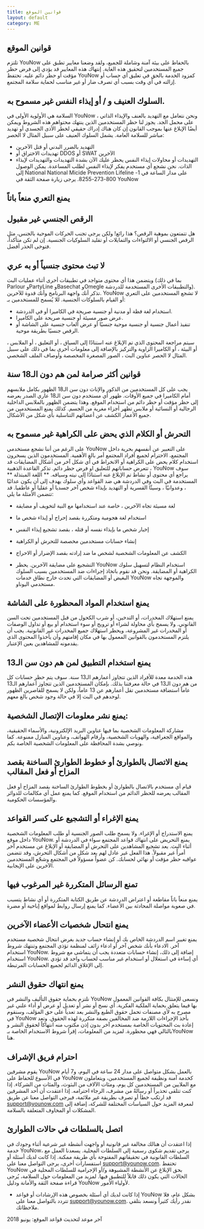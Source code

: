 ```yaml
---
title: قوانين الموقع
layout: default
category: ME
---
```


## قوانين الموقع

تلتزم YouNow بالحفاظ على بيئة آمنة وشاملة للجميع، ولقد وضعنا معايير تطبق على جميع المستخدمين لتحقيق هذه الغاية. إنتهاك هذه المعايير قد يؤدي إلى فرض حظر مؤقت أو حظر دائم عليه. تحتفظ YouNow كمزود الخدمة بالحق في تعليق أي حساب أو إزالته في أي وقت بسبب أي تصرف ضار أو غير مناسب لحماية سلامة المجتمع.

## السلوك العنيف و / أو إيذاء النفس غير مسموح به.
السلامة هي الأولوية الأولى في YouNow ، ونحن نتعامل مع التهديد بالعنف والإيذاء الذاتي على محمل الجد.
يجوز لنا حظر المستخدمين الذين ينتهك محتواهم هذه الشروط ويمكن أيضًا الإبلاغ عنها بموجب القانون
إن كان هناك إدراك حقيقي لخطر الأذى الجسدي أو تهديد مباشر للسلامة العامة.
يشمل السلوك العنيف على سبيل المثال لا الحصر:
- التهديد بالضرر البدني أو قتل الآخرين
- تهديدات الاختراق أو DDOS أو SWAT الآخرين
- التهديدات أو محاولات إيذاء النفس
يحظر عليك الآن بشدة التهديدات والتهديدات لإيذاء الذات. نحن نشجع أي مستخدم يفكر
لإيذاء النفس لطلب المساعدة. يمكن الوصول إلى National National Micide Prevention Lifeline على مدار الساعة في 1-
800-273-8255. يرجى زيارة صفحة الثقة في YouNow 

## يمنع التعري منعاً باتاً

## الرقص الجنسي غير مقبول
 هل تتمتعون بموهبة الرقص؟ هذا رائع! ولكن يرجى تجنب الحركات الموحية بالجنس، مثل الرقص الجنسي أو الالتواءات والتمايلات أو تقليد السلوكيات الجنسية. إن لم تكن متأكداً، فتوخى الحذر أفضل.
 
## لا تبث محتوى جنسياً أو به عري
 ويتضمن هذا أي محتوى متواجد في تطبيقات أخرى أثناء عمليات البث (بما في ذلك Parlour وPartyLine وBasechat وOmegle والتطبيقات الأخرى المستخدمة للدردشة). تذكر أنك واجهة البرنامج وأنك قدوة للآخرين. YouNow لا تشجع المستخدمين على التعري أو القيام بالسلوكات الجنسية.
للا يُسمح للمستخدمين بـ:
- استخدام لغة فظة أو مدنية أو جنسية صريحة في الكاميرا أو في الدردشة.
- عرض صور مسيئة أو جنسية صريحة على الكاميرا.
- تنفيذ أعمال جنسية أو جنسية موحية جنسيًا أو عرض ألعاب جنسية على الشاشة أو الرقص جنسيًا
بطريقة موحية.

سيتم مراجعة المحتوى الذي تم الإبلاغ عنه استنادًا إلى السياق ، أو التعليق ، أو الملابس ، أو البيئة ، أو الكاميرا
الزاوية والتركيز بالإضافة إلى معلومات أخرى بما في ذلك على سبيل المثال لا الحصر عناوين البث ،
الصور المصغرة المخصصة وأوصاف الملف الشخصي.

## قوانين أكثر صرامة لمن هم دون الـ18 سنة
 يجب على كل المستخدمين من الذكور والإناث دون سن الـ18 الظهور بكامل ملابسهم أمام الكاميرا في جميع الأوقات. ظهور أي مستخدم دون سن الـ18 عاري الصدر يعرضه إلى حظر مؤقت أو حظر دائم من استخدام الموقع. وهذا يتضمن الظهور بالملابس الداخلية الرجالية أو النسائية أو ملابس تظهر أجزاء مغرية من الجسم. كذلك يمنع المستخدمين من جميع الأعمار الكشف عن أعضائهم التناسلية بأي شكل من الأشكال.

## التحرش أو الكلام الذي يحض على الكراهية غير مسموح به
على الرغم من أننا نشجع مستخدمي YouNow على التعبير عن أنفسهم بحرية داخل المجتمع، الاحترام لجميع أفراد المجتمع أمر بالغ الأهمية. المستخدمون الذين يسخرون استخدام كلام يحض على الكراهية أو الانخراط في أي شكل آخر من أشكال المضايقات قد تتعرض حساباتهم للتعليق او فرض حظر دائم. تذكر القاعدة الذهبية ، YouNow سوف يراجع أي محتوى أو نشاط تم الإبلاغ عنه استنادًا إلى نيته وسياقه.
** اللغة المبتذلة ** المستخدمة في البث وفي الدردشة هي ضد القواعد وأي سلوك يهدف إلى أن يكون عدائيًا ، وعدوانيًا ، وسيئًا 
القسرية أو التهديد بإيذاء شخص آخر جسديا أو عقليا أو عاطفيا.
قد تتضمن الأمثلة ما يلي:
- لغة مسيئة تجاه الآخرين ، خاصة عند استخدامها مع النية لتخويف أو مضايقة
- استخدام لغة هجومية ومتكررة بقصد إحراج أو إيذاء شخص ما 
- إخبار شخص ما بإيذاء نفسه أو قتله ، بقصد تشجيع إيذاء النفس 
- إنشاء حسابات مستخدمين مخصصة للتحرش أو الكراهية 
- الكشف عن المعلومات الشخصية لشخص ما ضد إرادته بقصد الإضرار أو الاحراج

- التشجيع على مضايقة الآخرين.
يحظر YouNow استخدام النظام لتسهيل سلوك الكراهية أو المضايقة. ونحن قد نقوم باتخاذ إجراءات ضد المستخدمين بسبب السلوك البغيض أو المضايقات التي تحدث خارج نطاق خدمات YouNow والموجهة تجاه مستخدمي اليوناو. 

## يمنع استخدام المواد المحظورة على الشاشة
يمنع استهلاك المخدرات، أو التدخين، أو شرب الكحول من قبل المستخدمين تحت السن القانوني. ولا يسمح بأي محاولة لشراء أو ترويج أو سوء استخدام أو بيع أو تداول الوصفات أو المخدرات غير المشروعة، ويحظر استهلاك جميع المخدرات غير القانونية. يجب أن يلتزم المستخدمون بالقوانين المعمول بها في مكان إقامتهم وأن يأخذوا المحتوى الذي يقدمونه للمشاهدين بعين الإعتبار.

## يمنع استخدام التطبيق لمن هم دون سن الـ13
هذه الخدمة معدة للأفراد الذين تتجاوز أعمارهم الـ13 سنة. سوف يتم حظر حسابات كل من هم دون الـ13 في حالة معرفتنا بذلك. بإمكان المستخدمين الذين تتجاوز أعمارهم الـ13 عاماً استضافة مستخدمين تقل أعمارهم عن 13 عاماً، ولكن لا يسمح للقاصرين الظهور لوحدهم في البث إلا في حالة وجود شخص بالغ معهم.

## يمنع نشر معلومات الإتصال الشخصية:
مشاركة المعلومات الشخصية بما فيها عناوين البريد الإلكترونية، والأسماء الحقيقية، والمواقع الجغرافية، والهويات الشخصية، وأرقام الهواتف، وعناوين المنازل ممنوعة. كما ونوصي بشدة المحافظة على المعلومات الشخصية الخاصة بكم.

## يمنع الاتصال بالطوارئ أو خطوط الطوارئ الساخنة بقصد المزاح أو فعل المقالب
قيام أي مستخدم بالاتصال بالطوارئ أو بخطوط الطوارئ الساخنة بقصد المزاح أو فعل المقالب يعرضه للحظر الدائم من استخدام الموقع. كما يمنع عمل أي مكالمات للدوائر والمؤسسات الحكومية.

## يمنع الإغراء أو التشجيع على كسر القواعد
يمنع الاستدراج أو الإغراء. ولا يسمح طلب الصور الجنسية أو طلب المعلومات الشخصية داخل موقع YouNow.
يمنع التحريض على انتهاك قواعد المجتمع سواء في الدردشة أو أثناء البث.
يعد تشجيع المشاهدين على التحرش أو المضايقة أو الإبلاغ عن مستخدم آخر أمراً غير مقبولاً. هذا الفعل غير عادل لهم يعد شكل من أشكال التحرش، وقد تتضمن عواقبه حظر مؤقت أو نهائي لحسابك. كن عضواً مسؤولاً في المجتمع وشجّع المستخدمين الآخرين على الإيجابية.
## تمنع الرسائل المتكررة غير المرغوب فيها 
يمنع منعاً باتاً مقاطعة أو اعتراض الدردشة عن طريق الكتابة المتكررة أو أي نشاط يتسبب في صعوبة مواصلة المحادثة بين الأعضاء. كما يمنع إرسال روابط لمواقع إباحية أو مضرة.

## يمنع انتحال شخصيات الأعضاء الآخرين
يمنع تغيير اسم الدردشة الخاص بك أو إنشاء حساب جديد بغرض انتحال شخصية مستخدم آخر. الادعاء بأنك شخص آخر أو ادعاء زائف لمنظمة تؤذي المجتمع وتنتهك شروط استخدام YouNow. إضافة إلى ذلك، إنشاء حسابات متعددة يجب أن يتماشى مع شروط استخدام YouNow. أي إساءة في استغلال أو استخدام غير مناسب لحساب واحد قد تؤدي إلى الإغلاق الدائم لجميع الحسابات المرتبطة.

## يمنع انتهاك حقوق النشر
نلتزم بحماية حقوق التأليف والنشر في YouNow ونسعى للإمتثال بكافة القوانين المعمول بها فيما يتعلق بحماية الملكية الفكرية. أي نسخ أو نشر أو تعديل أو عرض أو أداء علني غير مصرح به لأي مصنفات تحمل حقوق الطبع والنشر يعد تعدياً على حق المؤلف، وسنقوم في YouNow بأخذ الإجراءات اللازمة ضد المخالفين بصفة متكررة لهذه الحقوق. وتعد إعادة بث المحتويات الخاصة بمستخدم آخر بدون إذن مكتوب منه انتهاكاً لحقوق النشر و بالتالي فهي محظورة.
لمزيد من المعلومات، إقرأ شروط الاستخدام الخاصة بـYouNow هنا.
## احترام فريق الإشراف
يقوم مشرفين YouNow بالعمل بشكل متواصل على مدار 24 ساعة في اليوم، و7 أيام في الأسبوع للحفاظ على YouNow كخدمة آمنة ونظيفة لجميع المستخدمين، ويتعاملون مع الملايين من المستخدمين كل يوم، ومئات الآلاف من البثوث، والمئات من الشركاء. إذا كنت تتلقى تحذيراً أو رسالةً من مشرف، الرجاء احترامه. إذا اعتقدت أن أحد المشرفين قد ارتكب خطأ أو تصرف بطريقة غير ملائمة، فيرجى التواصل معنا عن طريق support@younow.com لمعرفة المزيد حول السياسات المختلفة للشركة، إضافة إلى المشكلات أو المخاوف المتعلقة بالسلامة.

## اتصل بالسلطات في حالات الطوارئ 
إذا اعتقدت أن هنالك مخالفة غير قانونية أو واجهت أنشطة غير شرعية أثناء وجودك في خدمة YouNow، يرجى تقديم شكوى رسمية إلى السلطات المحلية. يسعدنا العمل مع السلطات القانونية في تحقيقاتهم المفتوحة بأي طريقة ممكنة. إذا كانت لديك أسئلة أو استفسارات أخرى، يرجى التواصل معنا على support@younow.com.
تحتفظ YouNow بحق الإبلاغ عن الأنشطة المشبوهة و/أو الإجرامية للسلطات المحلية في الحالات التي يكون ذلك قابلاً للتطبيق فيها.
لمزيد من المعلومات حول السلامة، يُرجى قراءة صفحة الثقة والأمانة ودليل YouNow لأولياء الأمور.
* إذا كانت لديك أي أسئلة بخصوص هذه الإرشادات أو قواعد YouNow بشكل عام، فلا تتردد بالتواصل معنا على support@younow.com. نقدر رأيك كثيراً ونسعد بتلقي ملاحظاتك.

آخر موعد لتحديث قواعد الموقع: يونيو 2018


